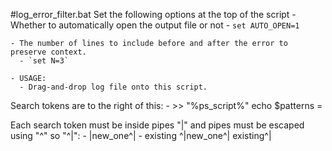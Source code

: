 #log_error_filter.bat
  Set the following options at the top of the script
    - Whether to automatically open the output file or not
      - `set AUTO_OPEN=1`
    
    - The number of lines to include before and after the error to preserve context.
      - `set N=3`
  
    - USAGE:
      - Drag-and-drop log file onto this script.
  
  Search tokens are to the right of this: 
    - >> "%ps_script%" echo $patterns = 
  
  Each search token must be inside pipes "|" and pipes must be escaped using "^" so "^|":
    - |new_one^|
    - existing ^|new_one^| existing^|
